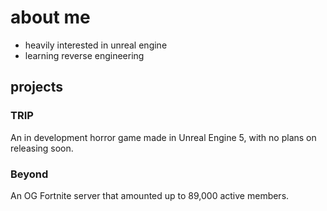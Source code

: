 # about me

- heavily interested in unreal engine
- learning reverse engineering 

## projects

### TRIP
An in development horror game made in Unreal Engine 5, with no plans on releasing soon.  

### Beyond
An OG Fortnite server that amounted up to 89,000 active members.
